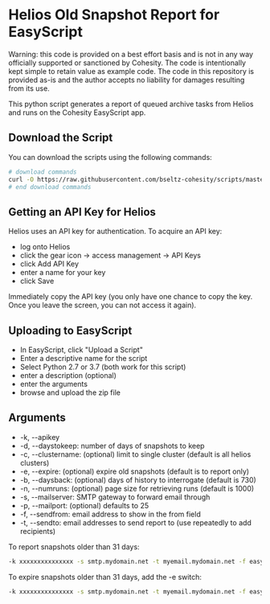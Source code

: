 # Helios Old Snapshot Report for EasyScript

Warning: this code is provided on a best effort basis and is not in any way officially supported or sanctioned by Cohesity. The code is intentionally kept simple to retain value as example code. The code in this repository is provided as-is and the author accepts no liability for damages resulting from its use.

This python script generates a report of queued archive tasks from Helios and runs on the Cohesity EasyScript app.

## Download the Script

You can download the scripts using the following commands:

```bash
# download commands
curl -O https://raw.githubusercontent.com/bseltz-cohesity/scripts/master/easyScript/heliosOldSnapshotReport/heliosOldSnapshotReport.zip
# end download commands
```

## Getting an API Key for Helios

Helios uses an API key for authentication. To acquire an API key:

* log onto Helios
* click the gear icon -> access management -> API Keys
* click Add API Key
* enter a name for your key
* click Save

Immediately copy the API key (you only have one chance to copy the key. Once you leave the screen, you can not access it again).

## Uploading to EasyScript

* In EasyScript, click "Upload a Script"
* Enter a descriptive name for the script
* Select Python 2.7 or 3.7 (both work for this script)
* enter a description (optional)
* enter the arguments
* browse and upload the zip file

## Arguments

* -k, --apikey
* -d, --daystokeep: number of days of snapshots to keep
* -c, --clustername: (optional) limit to single cluster (default is all helios clusters)
* -e, --expire: (optional) expire old snapshots (default is to report only)
* -b, --daysback: (optional) days of history to interrogate (default is 730)
* -n, --numruns: (optional) page size for retrieving runs (default is 1000)
* -s, --mailserver: SMTP gateway to forward email through
* -p, --mailport: (optional) defaults to 25
* -f, --sendfrom: email address to show in the from field
* -t, --sendto: email addresses to send report to (use repeatedly to add recipients)

To report snapshots older than 31 days:

```bash
-k xxxxxxxxxxxxxxx -s smtp.mydomain.net -t myemail.mydomain.net -f easyscript.mydomain.net -d 31
```

To expire snapshots older than 31 days, add the -e switch:

```bash
-k xxxxxxxxxxxxxxx -s smtp.mydomain.net -t myemail.mydomain.net -f easyscript.mydomain.net -d 31 -e
```
